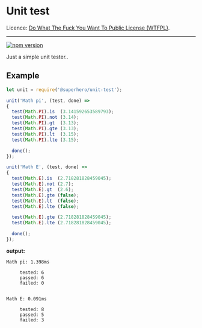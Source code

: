 # Unit test

Licence: [Do What The Fuck You Want To Public License (WTFPL)](http://www.wtfpl.net/about/).

---

[![npm version](https://badge.fury.io/js/%40superhero%2Funit-test.svg)](https://badge.fury.io/js/%40superhero%2Funit-test)

Just a simple unit tester..

## Example

```javascript
let unit = require('@superhero/unit-test');

unit('Math pi', (test, done) =>
{
  test(Math.PI).is  (3.141592653589793);
  test(Math.PI).not (3.14);
  test(Math.PI).gt  (3.13);
  test(Math.PI).gte (3.13);
  test(Math.PI).lt  (3.15);
  test(Math.PI).lte (3.15);

  done();
});

unit('Math E', (test, done) =>
{
  test(Math.E).is  (2.718281828459045);
  test(Math.E).not (2.7);
  test(Math.E).gt  (2.6);
  test(Math.E).gte (false);
  test(Math.E).lt  (false);
  test(Math.E).lte (false);

  test(Math.E).gte (2.718281828459045);
  test(Math.E).lte (2.718281828459045);

  done();
});
```

**output:**

```
Math pi: 1.398ms

	 tested: 6
	 passed: 6
	 failed: 0


Math E: 0.091ms

	 tested: 8
	 passed: 5
	 failed: 3
```
